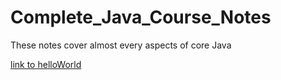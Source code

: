 # Complete_Java_Course_Notes
These notes cover almost every aspects of core Java

[link to helloWorld](https://github.com/eemustafasahin/Complete_Java_Course_Notes/blob/master/JavaLesson010/java010.md#hello-world)
